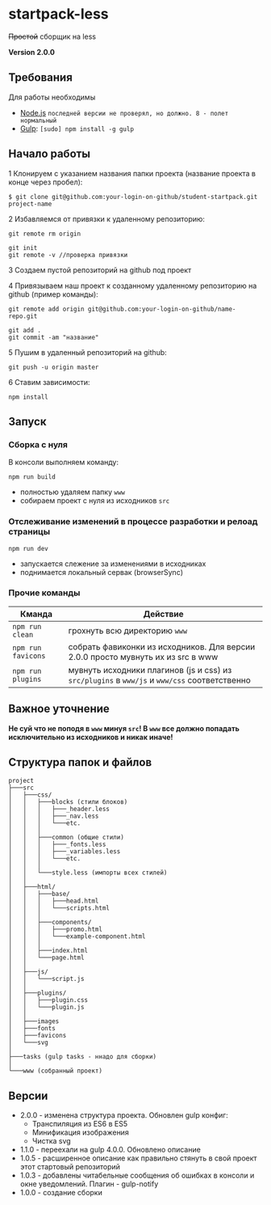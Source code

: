 # startpack-less
~~Простой~~ сборщик на less

**Version 2.0.0**

## Требования

Для работы необходимы

* [Node.js](http://nodejs.org) `последней версии не проверял, но должно. 8 - полет нормальный`
* [Gulp](http://gulpjs.com/): `[sudo] npm install -g gulp`

## Начало работы

1 Клонируем с указанием названия папки проекта (название проекта в конце через пробел):
```
$ git clone git@github.com:your-login-on-github/student-startpack.git project-name
```

2 Избавляемся от привязки к удаленному репозиторию:
```
git remote rm origin
```
```
git init
git remote -v //проверка привязки
```

3 Создаем пустой репозиторий на github под проект

4 Привязываем наш проект к созданному удаленному репозиторию на github (пример команды):
```
git remote add origin git@github.com:your-login-on-github/name-repo.git
```

```
git add .
git commit -am "название"
```

5 Пушим в удаленный репозиторий на github:
```
git push -u origin master
```

6 Ставим зависимости:
```
npm install
```

## Запуск

### Сборка с нуля
В консоли выполняем команду:
```
npm run build
```
* полностью удаляем папку `www`
* собираем проект с нуля из исходников `src`

### Отслеживание изменений в процессе разработки и релоад страницы
```
npm run dev
```
* запускается слежение за изменениями в исходниках
* поднимается локальный сервак (browserSync)

### Прочие команды
Кманда | Действие
-------- | --------
`npm run clean`| грохнуть всю директорию `www`
`npm run favicons` | собрать фавиконки из исходников. Для версии 2.0.0 просто мувнуть их из src в www
`npm run plugins` | мувнуть исходники плагинов (js и css) из `src/plugins` в `www/js` и `www/css` соответственно

## Важное уточнение
**Не суй что не поподя в `www` минуя `src`! В `www` все должно попадать исключительно из исходников и никак иначе!**

## Структура папок и файлов
```
project
├───src
│   ├───css/
│   │   ├───blocks (стили блоков)
│   │   │   ├───_header.less
│   │   │   ├───_nav.less
│   │   │   └───etc.
│   │   │
│   │   ├───common (общие стили)
│   │   │   ├───_fonts.less
│   │   │   ├───_variables.less
│   │   │   └───etc.
│   │   │
│   │   └───style.less (импорты всех стилей)
│   │
│   ├───html/
│   │   ├───base/
│   │   │   ├───head.html
│   │   │   └───scripts.html
│   │   │
│   │   ├───components/
│   │   │   ├───promo.html
│   │   │   └───example-component.html
│   │   │
│   │   ├───index.html
│   │   └───page.html
│   │
│   ├───js/
│   │   └───script.js
│   │
│   ├───plugins/
│   │   ├───plugin.css
│   │   └───plugin.js
│   │
│   ├───images
│   ├───fonts
│   ├───favicons
│   └───svg
│
├───tasks (gulp tasks - ннадо для сборки)
│   
└───www (собранный проект)
```

## Версии
* 2.0.0 - изменена структура проекта. Обновлен gulp конфиг:
    * Транспиляция из ES6 в ES5
    * Минификация изображения
    * Чистка svg
* 1.1.0 - переехали на gulp 4.0.0. Обновлено описание
* 1.0.5 - расширенное описание как правильно стянуть в свой проект этот стартовый репозиторий
* 1.0.3 - добавлены читабельные сообщения об ошибках в консоли и окне уведомлений. Плагин - gulp-notify
* 1.0.0 - создание сборки
